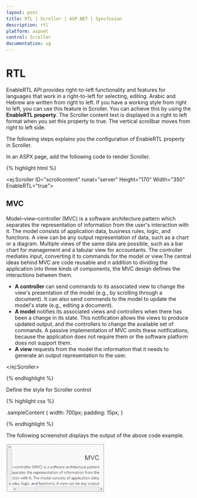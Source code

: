 ```yaml
---
layout: post
title: RTL | Scroller | ASP.NET | Syncfusion
description: rtl
platform: aspnet
control: Scroller
documentation: ug
---
```


# RTL

EnableRTL API provides right-to-left functionality and features for languages that work in a right-to-left for selecting, editing. Arabic and Hebrew are written from right to left. If you have a working style from right to left, you can use this feature in Scroller. You can achieve this by using the **EnableRTL property**. The Scroller content text is displayed in a right to left format when you set this property to true. The vertical scrollbar moves from right to left side.

The following steps explains you the configuration of EnableRTL property in Scroller.

In an ASPX page, add the following code to render Scroller.

{% highlight html %}

<ej:Scroller ID="scrollcontent" runat="server" Height="170" Width="350" EnableRTL="true">
      <ScrollerContent>
                <div>
                    <div class="sampleContent">
                        <h3 style="font-size: 20px;">MVC</h3>
                        <div>
                            <p>
                                Model–view–controller (MVC) is a software architecture pattern which separates the
                                    representation of information from the user's interaction with it.
                                    The model consists of application data, business rules, logic, and functions. A view can be any
                                    output representation of data, such as a chart or a diagram. Multiple views of the same data 
                                    are possible, such as a bar chart for management and a tabular view for accountants. 
                                    The controller mediates input, converting it to commands for the model or view.The central 
                                    ideas behind MVC are code reusable and n addition to dividing the application into three 
                                    kinds of components, the MVC design defines the interactions between them.
                            </p>
                            <ul>
                                <li>
                                    <b>A controller </b>can send commands to its associated view to change the view's presentation of the model (e.g., by scrolling through a document). 
                                                 It can also send commands to the model to update the model's state (e.g., editing a document).
                                </li>
                                <li>
                                    <b>A model</b> notifies its associated views and controllers when there has been a change in its state. This notification allows the views to produce updated output, and the controllers to change the available set of commands. 
                                                A passive implementation of MVC omits these notifications, because the application does not require them or the software platform does not support them.
                                </li>
                                <li>
                                    <b>A view</b> requests from the model the information that it needs to generate an output representation to the user.
                                </li>
                            </ul>
                        </div>
                    </div>
                </div>
      </ScrollerContent>
</ej:Scroller>

{% endhighlight %}

Define the style for Scroller control

{% highlight css %}

.sampleContent {
	width: 700px;
	padding: 15px;
}
	
{% endhighlight %}

The following screenshot displays the output of the above code example.

![](RTL_images/RTL_img1.png)